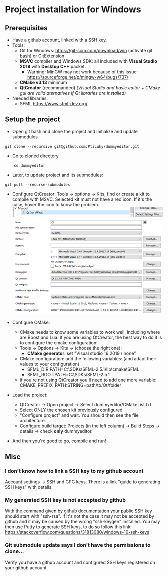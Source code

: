 # Project installation for Windows

## Prerequisites

- Have a github account, linked with a SSH key.
- Tools:
  - Git for Windows: https://git-scm.com/download/win (activate git bash) or GitExtension
  - **MSVC** compiler and Windows SDK: all included with **Visual Studio 2019** with **Desktop C++** packet.
    - Warning: MinGW may not work because of this issue: https://sourceforge.net/p/mingw-w64/bugs/737/
  - **CMake v3.13** minimum
  - **QtCreator** (recommanded) *(Visual Studio and basic editor + CMake-gui are valid aternatives if Qt libraries are installed)*
- Needed libraries:
  - SFML https://www.sfml-dev.org/

## Setup the project

- Open git bash and clone the project and initialize and update submodules
```
git clone --recursive git@github.com:PtiLuky/dummyeditor.git
```
- Go to cloned directory
```
    cd dummyeditor
```
- Later, to update project and its submodules:
```
git pull --recurse-submodules
```

- Configure QtCreator: Tools -> options -> Kits, find or create a kit to compile with MSVC. Selected kit must not have a red icon. If it's the case, hover the icon to know the problem.
![Kit configuration example](Photo/Qt-Config_MSVC_kit.png "Kit configuration example")

- Configure CMake:
    - CMake needs to know some variables to work well. Including where are Boost and Lua. If you are using QtCreator, the best way to do it is to configure the cmake configuration:
    - Tools -> Options -> Kits -> (choose the right one):
      - **CMake generator**: set "Visual studio 16 2019 / none"
    - CMake configuration: add the following variables: (and adapt their values to your configuration)
      - SFML_DIR:PATH=C:\SDKs\SFML-2.5.1\lib\cmake\SFML
      - SFML_ROOT:PATH=C:\SDKs\SFML-2.5.1
    - if you're not using QtCreator you'll need to add one more variable:  CMAKE_PREFIX_PATH:STRING=path/to/Qt/folder

- Load the project:
   - QtCreator -> Open project -> Select dummyeditor/CMakeList.txt
   - Select ONLY the chosen kit previously configured
   - "Configure project" and wait. You should then see the file architecture.
   - Configure build target: Projects (in the left column) -> Build Steps -> details -> check **only** dummyeditor.

- And then you're good to go, compile and run!

## Misc
### I don't know how to link a SSH key to my github account
Account settings -> SSH and GPG keys.
There is a link "guide to generating SSH keys" with details.

### My generated SSH key is not accepted by github
With the command given by github documentation your public SSH key should start with "ssh-rsa".
If it's not the case it may not be accepted by github and it may be caused by the wrong "ssh-keygen" installed.
You may then use Putty to generate SSH keys, to do so follow this link: https://stackoverflow.com/questions/31813080/windows-10-ssh-keys

### Git submodule update says I don't have the permissions to clone...
Verify you have a github account and configured SSH keys registered on your github account
